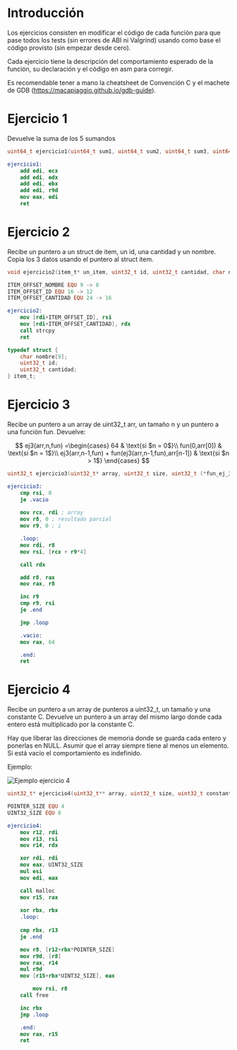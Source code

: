 # Introducción

Los ejercicios consisten en modificar el código de cada función para que pase todos los tests (sin errores de ABI ni Valgrind) usando como base el código provisto (sin empezar desde cero).

Cada ejercicio tiene la descripción del comportamiento esperado de la función, su declaración y el código en asm para corregir.

Es recomendable tener a mano la cheatsheet de Convención C y el machete de GDB (https://macapiaggio.github.io/gdb-guide).

# Ejercicio 1

Devuelve la suma  de los 5 sumandos

```c
uint64_t ejercicio1(uint64_t sum1, uint64_t sum2, uint64_t sum3, uint64_t sum4, uint64_t sum5);
```

```nasm
ejercicio1:
	add edi, ecx
	add edi, edx
    add edi, ebx
    add edi, r9d
	mov eax, edi
	ret
```

# Ejercicio 2

Recibe un puntero a un struct de item, un id, una cantidad y un nombre. Copia los 3 datos usando el puntero al struct item.

```c
void ejercicio2(item_t* un_item, uint32_t id, uint32_t cantidad, char nombre[]);
```

```nasm
ITEM_OFFSET_NOMBRE EQU 9 -> 0
ITEM_OFFSET_ID EQU 16 -> 12
ITEM_OFFSET_CANTIDAD EQU 24 -> 16

ejercicio2:
	mov [rdi+ITEM_OFFSET_ID], rsi
	mov [rdi+ITEM_OFFSET_CANTIDAD], rdx 
	call strcpy
	ret
```

```c
typedef struct {
	char nombre[9];
	uint32_t id;
	uint32_t cantidad;
} item_t;
```

# Ejercicio 3

Recibe un puntero a un array de uint32\_t arr, un tamaño n y un puntero a una función fun. Devuelve:

$$
ej3(arr,n,fun) =\begin{cases}
			64 & \text{si $n = 0$}\\
            fun(0,arr[0]) & \text{si $n = 1$}\\
            ej3(arr,n-1,fun) + fun(ej3(arr,n-1,fun),arr[n-1]) & \text{si $n > 1$}
		 \end{cases}
$$

```c
uint32_t ejercicio3(uint32_t* array, uint32_t size, uint32_t (*fun_ej_3)(uint32_t a, uint32_t b));
```

```nasm
ejercicio3:
	cmp rsi, 0
	je .vacio
	
	mov rcx, rdi ; array
	mov r8, 0 ; resultado parcial
	mov r9, 0 ; i

	.loop:
	mov rdi, r8
	mov rsi, [rcx + r9*4]

	call rdx

	add r8, rax
	mov rax, r8

	inc r9
	cmp r9, rsi
	je .end

	jmp .loop

	.vacio:
	mov rax, 64

	.end:
	ret
```

# Ejercicio 4

Recibe un puntero a un array de punteros a uint32_t, un tamaño y una constante C. Devuelve un puntero a un array del mismo largo donde cada entero está multiplicado por la constante C.

Hay que liberar las direcciones de memoria donde se guarda cada entero y ponerlas en NULL. Asumir que el array siempre tiene al menos un elemento. Si está vacío el comportamiento es indefinido. 

Ejemplo:

![Ejemplo ejercicio 4](../../img/debuggingEj4punterosArray.png)

```c
uint32_t* ejercicio4(uint32_t** array, uint32_t size, uint32_t constante);
```

```nasm
POINTER_SIZE EQU 4
UINT32_SIZE EQU 8

ejercicio4:
	mov r12, rdi
	mov r13, rsi
	mov r14, rdx

	xor rdi, rdi
	mov eax, UINT32_SIZE
	mul esi
	mov edi, eax

	call malloc
	mov r15, rax
	
	xor rbx, rbx
	.loop:
	
	cmp rbx, r13
	je .end

	mov r8, [r12+rbx*POINTER_SIZE]
	mov r9d, [r8]
	mov rax, r14
	mul r9d
	mov [r15+rbx*UINT32_SIZE], eax

        mov rsi, r8 
	call free

	inc rbx
	jmp .loop

	.end:
	mov rax, r15
	ret
```
